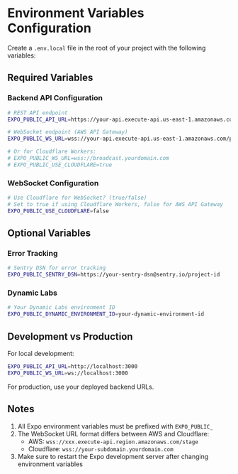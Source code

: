 # Environment Variables Configuration

Create a `.env.local` file in the root of your project with the following variables:

## Required Variables

### Backend API Configuration
```bash
# REST API endpoint
EXPO_PUBLIC_API_URL=https://your-api.execute-api.us-east-1.amazonaws.com

# WebSocket endpoint (AWS API Gateway)
EXPO_PUBLIC_WS_URL=wss://your-api.execute-api.us-east-1.amazonaws.com/production

# Or for Cloudflare Workers:
# EXPO_PUBLIC_WS_URL=wss://broadcast.yourdomain.com
# EXPO_PUBLIC_USE_CLOUDFLARE=true
```

### WebSocket Configuration
```bash
# Use Cloudflare for WebSocket? (true/false)
# Set to true if using Cloudflare Workers, false for AWS API Gateway
EXPO_PUBLIC_USE_CLOUDFLARE=false
```

## Optional Variables

### Error Tracking
```bash
# Sentry DSN for error tracking
EXPO_PUBLIC_SENTRY_DSN=https://your-sentry-dsn@sentry.io/project-id
```

### Dynamic Labs
```bash
# Your Dynamic Labs environment ID
EXPO_PUBLIC_DYNAMIC_ENVIRONMENT_ID=your-dynamic-environment-id
```

## Development vs Production

For local development:
```bash
EXPO_PUBLIC_API_URL=http://localhost:3000
EXPO_PUBLIC_WS_URL=ws://localhost:3000
```

For production, use your deployed backend URLs.

## Notes

1. All Expo environment variables must be prefixed with `EXPO_PUBLIC_`
2. The WebSocket URL format differs between AWS and Cloudflare:
   - AWS: `wss://xxx.execute-api.region.amazonaws.com/stage`
   - Cloudflare: `wss://your-subdomain.yourdomain.com`
3. Make sure to restart the Expo development server after changing environment variables 
